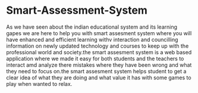 # Smart-Assessment-System
As we have seen about the indian educational system and its learning gapes we are here to help you with smart assesment system where you will have enhanced and efficient learning withv interaction and councilling information on newly updated technology and courses to keep up with the professional world and society.the smart assesment system is a web based application where we made it easy for both students and the teachers to interact amd analyze there mistakes where they have been wrong and what they need to focus on.the smart assesment system helps student to get a clear idea of what they are doing and what value it has with some games to play when wanted to relax.
